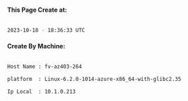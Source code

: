 
   
#### This Page Create at:

```bash

2023-10-18 - 18:36:33 UTC

```

#### Create By Machine:

```bash

Host Name : fv-az403-264

platform  : Linux-6.2.0-1014-azure-x86_64-with-glibc2.35

Ip Local  : 10.1.0.213

```

